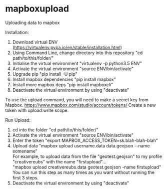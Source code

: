 # mapboxupload
Uploading data to mapbox

Installation:

1. Download virtual ENV (https://virtualenv.pypa.io/en/stable/installation.html)
2. Using Command Line, change directory into this repository "cd path/to/this/folder/"
3. Initialise the virtual environment "virtualenv -p python3.5 ENV"
4. Activate the virtual environment "source ENV/bin/activate"
5. Upgrade pip "pip install -U pip"
6. Install mapbox dependencies "pip install mapbox"
7. Install more mapbox deps "pip install mapboxcli"
8. Deactivate the virtual environment by using "deactivate"

To use the upload command, you will need to make a secret key from Mapbox. https://www.mapbox.com/studio/account/tokens/
Create a new token with upload:write scope.

Run Upload:

1. cd into the folder "cd path/to/this/folder/"
2. Activate the virtual environment "source ENV/bin/activate"
3. Enter the token "export MAPBOX_ACCESS_TOKEN=sk.blah-blah-blah"
4. Upload data "mapbox upload username.data data.geojson --name somename" <br>
For example, to upload data from the file "geotest.geojson" to my profile "creativereubs" with the name "firstupload"...<br>
"mapbox upload creativereubs.data geotest.geojson -name firstupload"<br>
You can run this step as many times as you want without running the first 3 steps.
5. Deactivate the virtual environment by using "deactivate"
